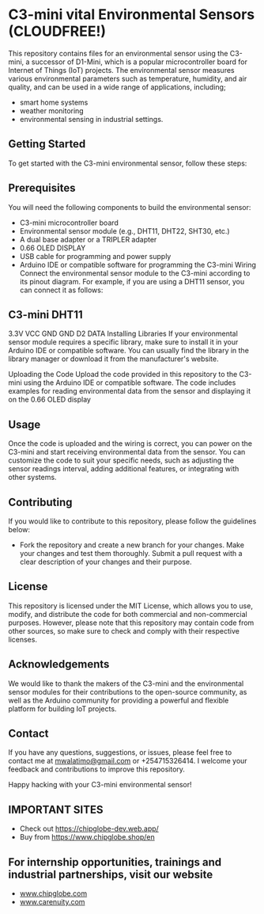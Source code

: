 # C3-mini vital Environmental Sensors (CLOUDFREE!)
This repository contains files for an environmental sensor using the C3-mini, a successor of D1-Mini, which is a popular microcontroller board for Internet of Things (IoT) projects. The environmental sensor measures various environmental parameters such as temperature, humidity, and air quality, and can be used in a wide range of applications, including;
- smart home systems
- weather monitoring
- environmental sensing in industrial settings.

## Getting Started
To get started with the C3-mini environmental sensor, follow these steps:

## Prerequisites
You will need the following components to build the environmental sensor:

- C3-mini microcontroller board
- Environmental sensor module (e.g., DHT11, DHT22, SHT30, etc.)
- A dual base adapter or a TRIPLER adapter
- 0.66 OLED DISPLAY
- USB cable for programming and power supply
- Arduino IDE or compatible software for programming the C3-mini
Wiring
Connect the environmental sensor module to the C3-mini according to its pinout diagram. For example, if you are using a DHT11 sensor, you can connect it as follows:


C3-mini      DHT11
--------------------
3.3V          VCC
GND           GND
D2            DATA
Installing Libraries
If your environmental sensor module requires a specific library, make sure to install it in your Arduino IDE or compatible software. You can usually find the library in the library manager or download it from the manufacturer's website.

Uploading the Code
Upload the code provided in this repository to the C3-mini using the Arduino IDE or compatible software. The code includes examples for reading environmental data from the sensor and displaying it on the 0.66 OLED display
## Usage
Once the code is uploaded and the wiring is correct, you can power on the C3-mini and start receiving environmental data from the sensor. You can customize the code to suit your specific needs, such as adjusting the sensor readings interval, adding additional features, or integrating with other systems.

## Contributing
If you would like to contribute to this repository, please follow the guidelines below:

- Fork the repository and create a new branch for your changes.
Make your changes and test them thoroughly.
Submit a pull request with a clear description of your changes and their purpose.


## License
This repository is licensed under the MIT License, which allows you to use, modify, and distribute the code for both commercial and non-commercial purposes. However, please note that this repository may contain code from other sources, so make sure to check and comply with their respective licenses.

## Acknowledgements
We would like to thank the makers of the C3-mini and the environmental sensor modules for their contributions to the open-source community, as well as the Arduino community for providing a powerful and flexible platform for building IoT projects.

## Contact
If you have any questions, suggestions, or issues, please feel free to contact me  at mwalatimo@gmail.com or +254715326414. I welcome your feedback and contributions to improve this repository.

Happy hacking with your C3-mini environmental sensor!

## IMPORTANT SITES
- Check out https://chipglobe-dev.web.app/
- Buy from https://www.chipglobe.shop/en

## For internship opportunities, trainings and industrial partnerships, visit our website
-  www.chipglobe.com
-  www.carenuity.com
